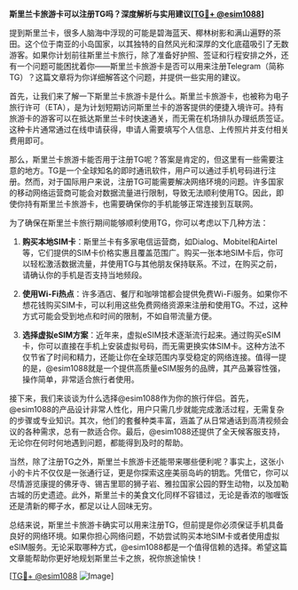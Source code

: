 **斯里兰卡旅游卡可以注册TG吗？深度解析与实用建议[[TG💪+ @esim1088](https://t.me/s/esim1088)]**

提到斯里兰卡，很多人脑海中浮现的可能是碧海蓝天、椰林树影和满山遍野的茶田。这个位于南亚的小岛国家，以其独特的自然风光和深厚的文化底蕴吸引了无数游客。如果你计划前往斯里兰卡旅行，除了准备好护照、签证和行程安排之外，还有一个问题可能困扰着你——斯里兰卡旅游卡是否可以用来注册Telegram（简称TG）？这篇文章将为你详细解答这个问题，并提供一些实用的建议。

首先，让我们来了解一下斯里兰卡旅游卡是什么。斯里兰卡旅游卡，也被称为电子旅行许可（ETA），是为计划短期访问斯里兰卡的游客提供的便捷入境许可。持有旅游卡的游客可以在抵达斯里兰卡时快速通关，而无需在机场排队办理纸质签证。这种卡片通常通过在线申请获得，申请人需要填写个人信息、上传照片并支付相关费用即可。

那么，斯里兰卡旅游卡能否用于注册TG呢？答案是肯定的，但这里有一些需要注意的地方。TG是一个全球知名的即时通讯软件，用户可以通过手机号码进行注册。然而，对于国际用户来说，注册TG可能需要解决网络环境的问题。许多国家的移动网络运营商可能会对数据流量进行限制，导致无法顺利使用TG。因此，即使你持有斯里兰卡旅游卡，也需要确保你的手机能够正常连接到互联网。

为了确保在斯里兰卡旅行期间能够顺利使用TG，你可以考虑以下几种方法：

1. **购买本地SIM卡**：斯里兰卡有多家电信运营商，如Dialog、Mobitel和Airtel等，它们提供的SIM卡价格实惠且覆盖范围广。购买一张本地SIM卡后，你可以轻松激活数据流量，并使用TG与其他朋友保持联系。不过，在购买之前，请确认你的手机是否支持当地频段。

2. **使用Wi-Fi热点**：许多酒店、餐厅和咖啡馆都会提供免费Wi-Fi服务。如果你不想花钱购买SIM卡，可以利用这些免费网络资源来注册和使用TG。不过，这种方式可能会受到地点和时间的限制，不如自带流量方便。

3. **选择虚拟eSIM方案**：近年来，虚拟eSIM技术逐渐流行起来。通过购买eSIM卡，你可以直接在手机上安装虚拟号码，而无需更换实体SIM卡。这种方法不仅节省了时间和精力，还能让你在全球范围内享受稳定的网络连接。值得一提的是，@esim1088就是一个提供高质量eSIM服务的品牌，其产品兼容性强，操作简单，非常适合旅行者使用。

接下来，我们来谈谈为什么选择@esim1088作为你的旅行伴侣。首先，@esim1088的产品设计非常人性化，用户只需几步就能完成激活过程，无需复杂的步骤或专业知识。其次，他们的套餐种类丰富，涵盖了从日常通话到高清视频会议的各种需求，总有一款适合你。最后，@esim1088还提供了全天候客服支持，无论你在何时何地遇到问题，都能得到及时的帮助。

当然，除了注册TG之外，斯里兰卡旅游卡还能带来哪些便利呢？事实上，这张小小的卡片不仅仅是一张通行证，更是你探索这座美丽岛屿的钥匙。凭借它，你可以尽情游览康提的佛牙寺、锡吉里耶的狮子岩、雅拉国家公园的野生动物，以及加勒古城的历史遗迹。此外，斯里兰卡的美食文化同样不容错过，无论是香浓的咖喱饭还是清新的椰子水，都足以让人回味无穷。

总结来说，斯里兰卡旅游卡确实可以用来注册TG，但前提是你必须保证手机具备良好的网络环境。如果你担心网络问题，不妨尝试购买本地SIM卡或者使用虚拟eSIM服务。无论采取哪种方式，@esim1088都是一个值得信赖的选择。希望这篇文章能帮助你更好地规划斯里兰卡之旅，祝你旅途愉快！

[[TG💪+ @esim1088](https://t.me/s/esim1088) ![Image](https://i.postimg.cc/4NQfJmqS/Snipaste-2025-05-13-00-14-12.png)]